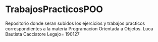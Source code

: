 # TrabajosPracticosPOO
Repositorio donde seran subidos los ejercicios y trabajos practicos correspondientes a la materia Programacion Orientada a Objetos.
Luca Bautista Cacciatore
Legajo= 190127
